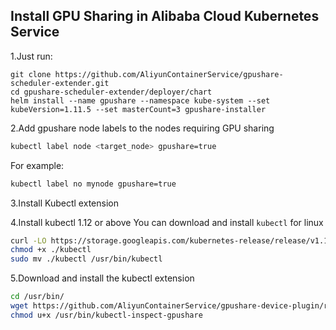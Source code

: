 ## Install GPU Sharing in Alibaba Cloud Kubernetes Service

1.Just run:

```
git clone https://github.com/AliyunContainerService/gpushare-scheduler-extender.git
cd gpushare-scheduler-extender/deployer/chart
helm install --name gpushare --namespace kube-system --set kubeVersion=1.11.5 --set masterCount=3 gpushare-installer
```

2.Add gpushare node labels to the nodes requiring GPU sharing

```bash
kubectl label node <target_node> gpushare=true
```

For example:

```bash
kubectl label no mynode gpushare=true
```

3.Install Kubectl extension

4.Install kubectl 1.12 or above
You can download and install `kubectl` for linux

```bash
curl -LO https://storage.googleapis.com/kubernetes-release/release/v1.12.1/bin/linux/amd64/kubectl
chmod +x ./kubectl
sudo mv ./kubectl /usr/bin/kubectl
```

5.Download and install the kubectl extension

```bash
cd /usr/bin/
wget https://github.com/AliyunContainerService/gpushare-device-plugin/releases/download/v0.2.0/kubectl-inspect-gpushare
chmod u+x /usr/bin/kubectl-inspect-gpushare
```